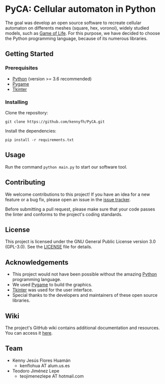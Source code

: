 # PyCA: Cellular automaton in Python

The goal was develop an open source software to recreate cellular automaton on differents meshes  (square, hex, voronoi), widely studied models, such as [Game of Life](https://web.stanford.edu/class/sts145/Library/life.pdf). For this purpose, we have decided to choose the Python programming language, because of its numerous libraries.

## Getting Started

### Prerequisites

- [Python](https://www.python.org/) (version >= 3.6 recommended) <!-- F-strings https://peps.python.org/pep-0498/ -->
- [Pygame](https://www.pygame.org/)
- [Tkinter](https://docs.python.org/3/library/tkinter.html)

### Installing

Clone the repository:

```
git clone https://github.com/kennyfh/PyCA.git
```

Install the dependencies:

```
pip install -r requirements.txt
``` 


## Usage

Run the command `python main.py` to start our software tool.

## Contributing

We welcome contributions to this project! If you have an idea for a new feature or a bug fix, please open an issue in the [issue tracker](https://github.com/kennyfh/PyCA/issues).

Before submitting a pull request, please make sure that your code passes the linter and conforms to the project's coding standards.

## License

This project is licensed under the GNU General Public License version 3.0 (GPL-3.0). See the [LICENSE](LICENSE) file for details.

## Acknowledgements

- This project would not have been possible without the amazing [Python](https://www.python.org/) programming language.
- We used [Pygame](https://www.pygame.org/) to build the graphics.
- [Tkinter](https://docs.python.org/3/library/tkinter.html) was used for the user interface.
- Special thanks to the developers and maintainers of these open source libraries.

## Wiki

The project's GitHub wiki contains additional documentation and resources. You can access it [here](https://github.com/kennyfh/PyCA/wiki).

## Team
* Kenny Jesús Flores Huamán
  * kenflohua AT alum.us.es
* Teodoro Jiménez Lepe
  * teojimenezlepe AT hotmail.com
